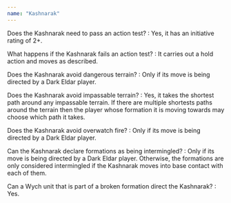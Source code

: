 ```yaml
---
name: "Kashnarak"
---
```

Does the Kashnarak need to pass an action test?
: Yes, it has an initiative rating of 2+.

What happens if the Kashnarak fails an action test?
: It carries out a hold action and moves as described.

Does the Kashnarak avoid dangerous terrain?
: Only if its move is being directed by a Dark Eldar player.

Does the Kashnarak avoid impassable terrain?
: Yes, it takes the shortest path around any impassable terrain. If there are multiple shortests paths around the terrain then the player whose formation it is moving towards may choose which path it takes.

Does the Kashnarak avoid overwatch fire?
: Only if its move is being directed by a Dark Eldar player.

Can the Kashnarak declare formations as being intermingled?
: Only if its move is being directed by a Dark Eldar player. Otherwise, the formations are only considered intermingled if the Kashnarak moves into base contact with each of them.

Can a Wych unit that is part of a broken formation direct the Kashnarak?
: Yes.